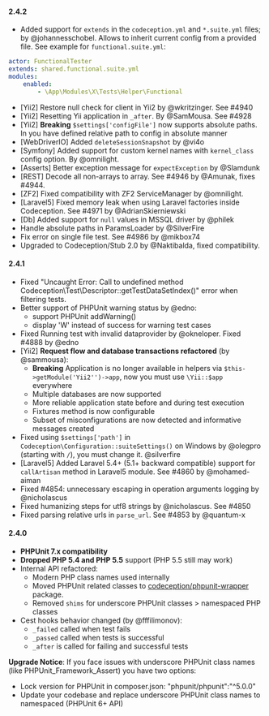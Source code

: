 #### 2.4.2

* Added support for `extends` in the `codeception.yml` and `*.suite.yml` files; by @johannesschobel.
 Allows to inherit current config from a provided file. See example for `functional.suite.yml`:


```yml
actor: FunctionalTester
extends: shared.functional.suite.yml
modules:
    enabled:
        - \App\Modules\X\Tests\Helper\Functional
```

* [Yii2] Restore null check for client in Yii2 by @wkritzinger. See #4940
* [Yii2] Resetting Yii application in `_after`. By @SamMousa. See #4928
* [Yii2] **Breaking** `$settings['configFile']` now supports absolute paths. In you have defined relative path to config in absolute manner
* [WebDriverIO] Added `deleteSessionSnapshot` by @vi4o
* [Symfony] Added support for custom kernel names with `kernel_class` config option. By @omnilight.
* [Asserts] Better exception message for `expectException` by @Slamdunk
* [REST] Decode all non-arrays to array. See #4946 by @Amunak, fixes #4944. 
* [ZF2] Fixed compatibility with ZF2 ServiceManager by @omnilight.
* [Laravel5] Fixed memory leak when using Laravel factories inside Codeception. See #4971 by @AdrianSkierniewski
* [Db] Added support for `null` values in MSSQL driver by @philek
* Handle absolute paths in ParamsLoader by @SilverFire
* Fix error on single file test. See #4986 by @mikbox74 
* Upgraded to Codeception/Stub 2.0 by @Naktibalda, fixed compatibility.
 

#### 2.4.1

* Fixed "Uncaught Error: Call to undefined method Codeception\Test\Descriptor::getTestDataSetIndex()" error when filtering tests.
* Better support of PHPUnit warning status by @edno:
  * support PHPUnit addWarning()
  * display 'W' instead of success for warning test cases
* Fixed Running test with invalid dataprovider by @okneloper. Fixed  #4888 by @edno
* [Yii2] **Request flow and database transactions refactored** (by @sammousa):
  * **Breaking** Application is no longer available in helpers via `$this->getModule('Yii2'')->app`, now you must use `\Yii::$app` everywhere
  * Multiple databases are now supported
  * More reliable application state before and during test execution
  * Fixtures method is now configurable
  * Subset of misconfigurations are now detected and informative messages created
* Fixed using `$settings['path']` in `Codeception\Configuration::suiteSettings()` on Windows by @olegpro  
(starting with `/`), you must change it. @silverfire
* [Laravel5] Added Laravel 5.4+ (5.1+ backward compatible) support for `callArtisan` method in Laravel5 module. See #4860 by @mohamed-aiman 
* Fixed #4854: unnecessary escaping in operation arguments logging by @nicholascus
* Fixed humanizing steps for utf8 strings by @nicholascus. See #4850
* Fixed parsing relative urls in `parse_url`. See #4853 by @quantum-x

#### 2.4.0

* **PHPUnit 7.x compatibility**
* **Dropped PHP 5.4 and PHP 5.5** support (PHP 5.5 still may work)
* Internal API refactored:
  * Modern PHP class names used internally
  * Moved PHPUnit related classes to [codeception/phpunit-wrapper](https://github.com/Codeception/phpunit-wrapper) package.
  * Removed `shims` for underscore PHPUnit classes > namespaced PHP classes
* Cest hooks behavior changed (by @fffilimonov):
  * `_failed` called when test fails
  * `_passed` called when tests is successful
  * `_after` is called for failing and successful tests   

**Upgrade Notice**: If you face issues with underscore PHPUnit class names (like PHPUnit_Framework_Assert) you have two options:

* Lock version for PHPUnit in composer.json: "phpunit/phpunit":"^5.0.0"
* Update your codebase and replace underscore PHPUnit class names to namespaced (PHPUnit 6+ API)

